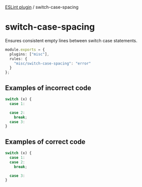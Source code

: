 [ESLint plugin](https://ilyub.github.io/eslint-plugin/) / switch-case-spacing

# switch-case-spacing

Ensures consistent empty lines between switch case statements.

```ts
module.exports = {
  plugins: ["misc"],
  rules: {
    "misc/switch-case-spacing": "error"
  }
};
```

## Examples of incorrect code

```ts
switch (x) {
  case 1:

  case 2:
    break;
  case 3:
}
```

## Examples of correct code

```ts
switch (x) {
  case 1:
  case 2:
    break;

  case 3:
}
```